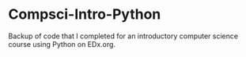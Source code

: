 Compsci-Intro-Python
====================

Backup of code that I completed for an introductory computer science course using Python on EDx.org.
